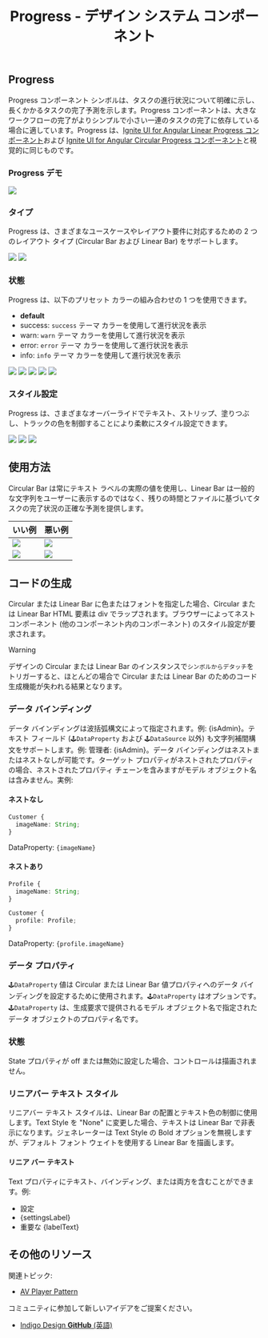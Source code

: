 ﻿---
title: Progress - デザイン システム コンポーネント
_description: Progress コンポーネント シンボルは、タスクの状態、進捗、完了をビジュアルで示すインジケーターです。
_keywords: デザイン システム, Sketch, Ignite UI for Angular, コンポーネント, UI ライブラリ, ウィジェット
_language: ja
---

## Progress

Progress コンポーネント シンボルは、タスクの進行状況について明確に示し、長くかかるタスクの完了予測を示します。Progress コンポーネントは、大きなワークフローの完了がよりシンプルで小さい一連のタスクの完了に依存している場合に適しています。Progress は、[Ignite UI for Angular Linear Progress コンポーネント](https://jp.infragistics.com/products/ignite-ui-angular/angular/components/linear_progress.html)および [Ignite UI for Angular Circular Progress コンポーネント](https://jp.infragistics.com/products/ignite-ui-angular/angular/components/circular_progress.html)と視覚的に同じものです。

### Progress デモ

![](../images/progress_demo.png)

### タイプ

Progress は、さまざまなユースケースやレイアウト要件に対応するための 2 つのレイアウト タイプ (Circular Bar および Linear Bar) をサポートします。

![](../images/progress_circular.png)
![](../images/progress_linear.png)

### 状態

Progress は、以下のプリセット カラーの組み合わせの 1 つを使用できます。

- **default**
- success: `success` テーマ カラーを使用して進行状況を表示
- warn: `warn` テーマ カラーを使用して進行状況を表示
- error: `error` テーマ カラーを使用して進行状況を表示
- info: `info` テーマ カラーを使用して進行状況を表示

![](../images/progress_default.png)
![](../images/progress_success.png)
![](../images/progress_warn.png)
![](../images/progress_error.png)
![](../images/progress_info.png)

### スタイル設定

Progress は、さまざまなオーバーライドでテキスト、ストリップ、塗りつぶし、トラックの色を制御することにより柔軟にスタイル設定できます。

![](../images/progress_striped.png)
![](../images/progress_clear.png)
![](../images/progress_twocolor.png)

## 使用方法

Circular Bar は常にテキスト ラベルの実際の値を使用し、Linear Bar は一般的な文字列をユーザーに表示するのではなく、残りの時間とファイルに基づいてタスクの完了状況の正確な予測を提供します。

| いい例                              | 悪い例                             |
| ------------------------------- | --------------------------------- |
| ![](../images/progress_do1.png) | ![](../images/progress_dont1.png) |
| ![](../images/progress_do2.png) | ![](../images/progress_dont2.png) |

## コードの生成

Circular または Linear Bar に色またはフォントを指定した場合、Circular または Linear Bar HTML 要素は div でラップされます。ブラウザーによってネスト コンポーネント (他のコンポーネント内のコンポーネント) のスタイル設定が要求されます。

> [!WARNING]
> デザインの Circular または Linear Bar のインスタンスで`シンボルからデタッチ`をトリガーすると、ほとんどの場合で Circular または Linear Bar のためのコード生成機能が失われる結果となります。

### データ バインディング

データ バインディングは波括弧構文によって指定されます。例: {isAdmin}。テキスト フィールド (`🕹️DataProperty` および `🕹️DataSource` 以外) も文字列補間構文をサポートします。例: 管理者: {isAdmin}。データ バインディングはネストまたはネストなしが可能です。ターゲット プロパティがネストされたプロパティの場合、ネストされたプロパティ チェーンを含みますがモデル オブジェクト名は含みません。実例:

#### ネストなし

```typescript
Customer {
  imageName: String;
}
```
DataProperty: `{imageName}`

#### ネストあり

```typescript
Profile {
  imageName: String;
}

Customer {
  profile: Profile;
}
```
DataProperty: `{profile.imageName}`

### データ プロパティ

`🕹️DataProperty` 値は Circular または Linear Bar 値プロパティへのデータ バインディングを設定するために使用されます。`🕹️DataProperty` はオプションです。`🕹️DataProperty` は、生成要求で提供されるモデル オブジェクト名で指定されたデータ オブジェクトのプロパティ名です。

### 状態

State プロパティが off または無効に設定した場合、コントロールは描画されません。

### リニアバー テキスト スタイル

リニアバー テキスト スタイルは、Linear Bar の配置とテキスト色の制御に使用します。Text Style を "None" に変更した場合、テキストは Linear Bar で非表示になります。ジェネレーターは Text Style の Bold オプションを無視しますが、デフォルト フォント ウェイトを使用する Linear Bar を描画します。

#### リニア バー テキスト

Text プロパティにテキスト、バインディング、または両方を含むことができます。例:

- 設定
- {settingsLabel}
- 重要な {labelText}

## その他のリソース

関連トピック:

- [AV Player Pattern](av-player.md)
  <div class="divider--half"></div>

コミュニティに参加して新しいアイデアをご提案ください。

- [Indigo Design **GitHub** (英語)](https://github.com/IgniteUI/design-system-docfx)
